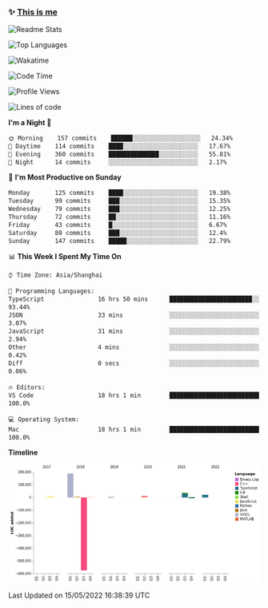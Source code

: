 <!--

**icyzeroice/icyzeroice** is a ✨ _special_ ✨ repository because its `README.md` (this file) appears on your GitHub profile.

Here are some ideas to get you started:

- 🔭 I’m currently working on ...
- 🌱 I’m currently learning ...
- 👯 I’m looking to collaborate on ...
- 🤔 I’m looking for help with ...
- 💬 Ask me about ...
- 📫 How to reach me: ...
- 😄 Pronouns: ...
- ⚡ Fun fact: ...

-->

### ✨ [This is me](https://shakugan.fandom.com/wiki/Serment)

![Readme Stats](https://github-readme-stats.vercel.app/api?username=icyzeroice)

![Top Languages](https://github-readme-stats.vercel.app/api/top-langs/?username=icyzeroice&exclude_repo=scutie2015-digimon&layout=compact&langs_count=5)

![Wakatime](https://github-readme-stats.vercel.app/api/wakatime?username=icyzeroice)

<!--START_SECTION:waka-->
![Code Time](http://img.shields.io/badge/Code%20Time-0%20secs-blue)

![Profile Views](http://img.shields.io/badge/Profile%20Views-2-blue)

![Lines of code](https://img.shields.io/badge/From%20Hello%20World%20I%27ve%20Written--293%20Thousand%20lines%20of%20code-blue)

**I'm a Night 🦉** 

```text
🌞 Morning    157 commits    ██████░░░░░░░░░░░░░░░░░░░   24.34% 
🌆 Daytime    114 commits    ████░░░░░░░░░░░░░░░░░░░░░   17.67% 
🌃 Evening    360 commits    ██████████████░░░░░░░░░░░   55.81% 
🌙 Night      14 commits     ░░░░░░░░░░░░░░░░░░░░░░░░░   2.17%

```
📅 **I'm Most Productive on Sunday** 

```text
Monday       125 commits    ████░░░░░░░░░░░░░░░░░░░░░   19.38% 
Tuesday      99 commits     ███░░░░░░░░░░░░░░░░░░░░░░   15.35% 
Wednesday    79 commits     ███░░░░░░░░░░░░░░░░░░░░░░   12.25% 
Thursday     72 commits     ██░░░░░░░░░░░░░░░░░░░░░░░   11.16% 
Friday       43 commits     █░░░░░░░░░░░░░░░░░░░░░░░░   6.67% 
Saturday     80 commits     ███░░░░░░░░░░░░░░░░░░░░░░   12.4% 
Sunday       147 commits    █████░░░░░░░░░░░░░░░░░░░░   22.79%

```


📊 **This Week I Spent My Time On** 

```text
⌚︎ Time Zone: Asia/Shanghai

💬 Programming Languages: 
TypeScript               16 hrs 50 mins      ███████████████████████░░   93.44% 
JSON                     33 mins             ░░░░░░░░░░░░░░░░░░░░░░░░░   3.07% 
JavaScript               31 mins             ░░░░░░░░░░░░░░░░░░░░░░░░░   2.94% 
Other                    4 mins              ░░░░░░░░░░░░░░░░░░░░░░░░░   0.42% 
Diff                     0 secs              ░░░░░░░░░░░░░░░░░░░░░░░░░   0.06%

🔥 Editors: 
VS Code                  18 hrs 1 min        █████████████████████████   100.0%

💻 Operating System: 
Mac                      18 hrs 1 min        █████████████████████████   100.0%

```

**Timeline**

![Chart not found](https://raw.githubusercontent.com/icyzeroice/icyzeroice/main/charts/bar_graph.png) 


 Last Updated on 15/05/2022 16:38:39 UTC
<!--END_SECTION:waka-->

<!--

### Related
- https://github.com/abhisheknaiidu/awesome-github-profile-readme
- https://github.com/coderjojo/creative-profile-readme
- https://github.com/elangosundar/awesome-README-templates
- https://github.com/durgeshsamariya/awesome-github-profile-readme-templates
- https://github.com/anmol098/waka-readme-stats

-->
